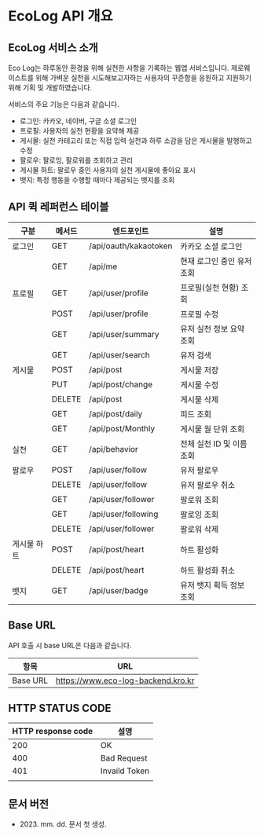 # EcoLog API 개요

## EcoLog 서비스 소개

Eco Log는 하루동안 환경을 위해 실천한 사항을 기록하는 웹앱 서비스입니다. 제로웨이스트를 위해 가벼운 실천을 시도해보고자하는 사용자의 꾸준함을 응원하고 지원하기 위해 기획 및 개발하였습니다.&#x20;

서비스의 주요 기능은 다음과 같습니다.

* 로그인: 카카오, 네이버, 구글 소셜 로그인
* 프로필: 사용자의 실천 현황을 요약해 제공
* 게시물: 실천 카테고리 또는 직접 입력 실천과 하루 소감을 담은 게시물을 발행하고 수정
* 팔로우: 팔로잉, 팔로워를 조회하고 관리
* 게시물 하트: 팔로우 중인 사용자의 실천 게시물에 좋아요 표시
* 뱃지: 특정 행동을 수행할 때마다 제공되는 뱃지를 조회

## API 퀵 레퍼런스 테이블

| 구분     | 메서드    | 엔드포인트                 | 설명               |
| ------ | ------ | --------------------- | ---------------- |
| 로그인    | GET    | /api/oauth/kakaotoken | 카카오 소셜 로그인       |
|        | GET    | /api/me               | 현재 로그인 중인 유저 조회  |
| 프로필    | GET    | /api/user/profile     | 프로필(실천 현황) 조회    |
|        | POST   | /api/user/profile     | 프로필 수정           |
|        | GET    | /api/user/summary     | 유저 실천 정보 요약 조회   |
|        | GET    | /api/user/search      | 유저 검색            |
| 게시물    | POST   | /api/post             | 게시물 저장           |
|        | PUT    | /api/post/change      | 게시물 수정           |
|        | DELETE | /api/post             | 게시물 삭제           |
|        | GET    | /api/post/daily       | 피드 조회            |
|        | GET    | /api/post/Monthly     | 게시물 월 단위 조회      |
| 실천     | GET    | /api/behavior         | 전체 실천 ID 및 이름 조회 |
| 팔로우    | POST   | /api/user/follow      | 유저 팔로우           |
|        | DELETE | /api/user/follow      | 유저 팔로우 취소        |
|        | GET    | /api/user/follower    | 팔로워 조회           |
|        | GET    | /api/user/following   | 팔로잉 조회           |
|        | DELETE | /api/user/follower    | 팔로워 삭제           |
| 게시물 하트 | POST   | /api/post/heart       | 하트 활성화           |
|        | DELETE | /api/post/heart       | 하트 활성화 취소        |
| 뱃지     | GET    | /api/user/badge       | 유저 뱃지 획득 정보 조회   |



## Base URL

API 호출 시 base URL은 다음과 같습니다.

| 항목       | URL                                |
| -------- | ---------------------------------- |
| Base URL | https://www.eco-log-backend.kro.kr |

## HTTP STATUS CODE

| HTTP response code | 설명            |
| ------------------ | ------------- |
| 200                | OK            |
| 400                | Bad Request   |
| 401                | Invaild Token |
|                    |               |

## 문서 버전

* 2023\. mm. dd. 문서 첫 생성.
